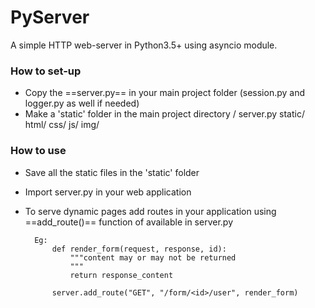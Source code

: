 # PyServer

A simple HTTP web-server in Python3.5+ using asyncio module.

### How to set-up

 - Copy the ==server.py== in your main project folder (session.py and logger.py as well if needed)
 - Make a 'static' folder in the main project directory
        /
        server.py
        static/
              html/
              css/
              js/
              img/

### How to use
- Save all the static files in the 'static' folder
- Import server.py in your web application
- To serve dynamic pages add routes in your application using ==add_route()== function of available in server.py

        Eg:
            def render_form(request, response, id):
                """content may or may not be returned
                """
                return response_content

            server.add_route("GET", "/form/<id>/user", render_form)
